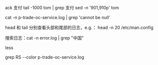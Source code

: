 ack 支付
tail -1000 tom | grep 支付
sed -n '901,910p' tom 

cat -n p-trade-oc-service.log | grep 'cannot be null'

head 和 tail 分别查看头部和尾部的日志，e.g.： head -n 20 /etc/man.config

搜索日志：cat -n error.log | grep "中国"

less

grep RS --color p-trade-oc-service.log